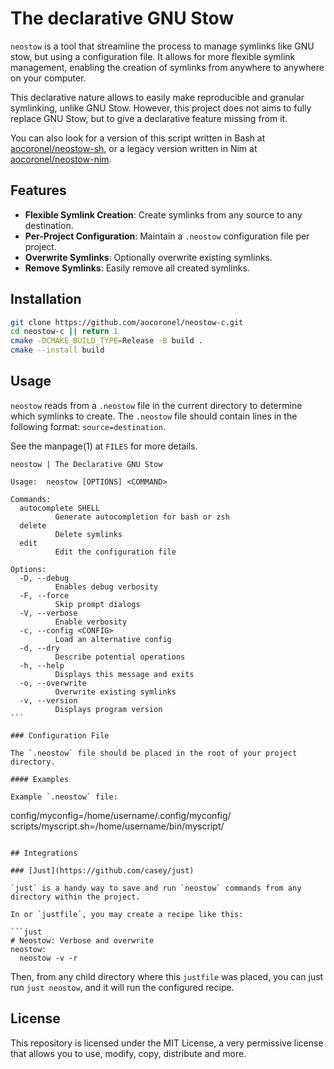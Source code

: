 # The declarative GNU Stow

`neostow` is a tool that streamline the process to manage symlinks like GNU stow, but using a configuration file. It allows for more flexible symlink management, enabling the creation of symlinks from anywhere to anywhere on your computer.

This declarative nature allows to easily make reproducible and granular symlinking, unlike GNU Stow. However, this project does not aims to fully replace GNU Stow, but to give a declarative feature missing from it.

You can also look for a version of this script written in Bash at [aocoronel/neostow-sh](https://github.com/aocoronel/neostow-sh), or a legacy version written in Nim at [aocoronel/neostow-nim](https://github.com/aocoronel/neostow-nim).

## Features

- **Flexible Symlink Creation**: Create symlinks from any source to any destination.
- **Per-Project Configuration**: Maintain a `.neostow` configuration file per project.
- **Overwrite Symlinks**: Optionally overwrite existing symlinks.
- **Remove Symlinks**: Easily remove all created symlinks.

## Installation

```bash
git clone https://github.com/aocoronel/neostow-c.git
cd neostow-c || return 1
cmake -DCMAKE_BUILD_TYPE=Release -B build .
cmake --install build
```

## Usage

`neostow` reads from a `.neostow` file in the current directory to determine which symlinks to create. The `.neostow` file should contain lines in the following format: `source=destination`.

See the manpage(1) at `FILES` for more details.

````console
neostow | The Declarative GNU Stow

Usage:  neostow [OPTIONS] <COMMAND>

Commands:
  autocomplete SHELL
          Generate autocompletion for bash or zsh
  delete
          Delete symlinks
  edit
          Edit the configuration file

Options:
  -D, --debug
          Enables debug verbosity
  -F, --force
          Skip prompt dialogs
  -V, --verbose
          Enable verbosity
  -c, --config <CONFIG>
          Load an alternative config
  -d, --dry
          Describe potential operations
  -h, --help
          Displays this message and exits
  -o, --overwrite
          Overwrite existing symlinks
  -v, --version
          Displays program version
```

### Configuration File

The `.neostow` file should be placed in the root of your project directory.

#### Examples

Example `.neostow` file:

````

config/myconfig=/home/username/.config/myconfig/ scripts/myscript.sh=/home/username/bin/myscript/

````

## Integrations

### [Just](https://github.com/casey/just)

`just` is a handy way to save and run `neostow` commands from any directory within the project.

In or `justfile`, you may create a recipe like this:

```just
# Neostow: Verbose and overwrite
neostow:
  neostow -v -r
````

Then, from any child directory where this `justfile` was placed, you can just run `just neostow`, and it will run the configured recipe.

## License

This repository is licensed under the MIT License, a very permissive license that allows you to use, modify, copy, distribute and more.
